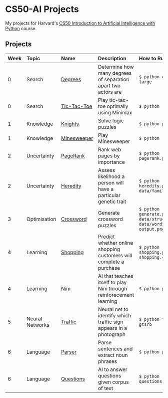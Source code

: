 # CS50-AI Projects

My projects for Harvard's [CS50 Introduction to Artificial Intelligence with Python](https://cs50.harvard.edu/ai/2020/) course.

## Projects

| Week | Topic           | Name                       | Description                                                        | How to Run                                                            |
| :--- | :-------------- | :------------------------- | :----------------------------------------------------------------- | :-------------------------------------------------------------------- |
| 0    | Search          | [Degrees](degrees)         | Determine how many degrees of separation apart two actors are      | `$ python degrees.py large`                                           |
| 0    | Search          | [Tic-Tac-Toe](tictactoe)   | Play tic-tac-toe optimally using Minimax                           | `$ python runner.py`                                                  |
| 1    | Knowledge       | [Knights](knights)         | Solve logic puzzles                                                | `$ python puzzle.py`                                                  |
| 1    | Knowledge       | [Minesweeper](minesweeper) | Play Minesweeper                                                   | `$ python runner.py`                                                  |
| 2    | Uncertainty     | [PageRank](pagerank)       | Rank web pages by importance                                       | `$ python pagerank.py corpus0`                                        |
| 2    | Uncertainty     | [Heredity](heredity)       | Assess likelihood a person will have a particular genetic trait    | `$ python heredity.py data/family0.csv`                               |
| 3    | Optimisation    | [Crossword](crossword)     | Generate crossword puzzles                                         | `$ python generate.py data/structure1.txt data/words1.txt output.png` |
| 4    | Learning        | [Shopping](shopping)       | Predict whether online shopping customers will complete a purchase | `$ python shopping.py shopping.csv`                                   |
| 4    | Learning        | [Nim](nim)                 | AI that teaches itself to play Nim through reinforecement learning | `$ python play.py`                                                    |
| 5    | Neural Networks | [Traffic](traffic)         | Neural net to identify which traffic sign appears in a photograph  | `$ python traffic.py gtsrb`                                           |
| 6    | Language        | [Parser](parser)           | Parse sentences and extract noun phrases                           | `$ python parser.py`                                                  |
| 6    | Language        | [Questions](questions)     | AI to answer questions given corpus of text                        | `$ python questions.py corpus`                                        |
